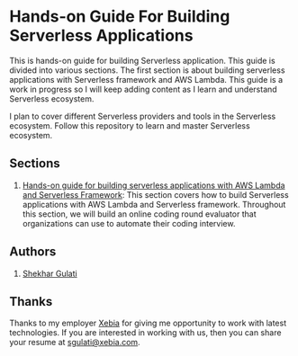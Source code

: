 # Hands-on Guide For Building Serverless Applications 

This is hands-on guide for building Serverless application. This guide is divided into various sections. The first section is about building serverless applications with Serverless framework and AWS Lambda. This guide is a work in progress so I will keep adding content as I learn and understand Serverless ecosystem.

I plan to cover different Serverless providers and tools in the Serverless ecosystem. Follow this repository to learn and master Serverless ecosystem. 

## Sections

1. [Hands-on guide for building serverless applications with AWS Lambda and Serverless Framework](./01-aws-lambda-serverless-framework): This section covers how to build Serverless applications with AWS Lambda and Serverless framework. Throughout this section, we will build an online coding round evaluator that organizations can use to automate their coding interview.



## Authors

1. [Shekhar Gulati](https://twitter.com/shekhargulati)

## Thanks
Thanks to my employer [Xebia](https://xebia.com/) for giving me opportunity to work with latest technologies. If you are interested in working with us, then you can share your resume at sgulati@xebia.com.

